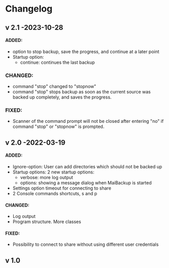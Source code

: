 # Changelog
v 2.1 -2023-10-28
--------
#### ADDED:
- option to stop backup, save the progress, and continue at a later point
- Startup option:
  - continue: continues the last backup

### CHANGED:
- command "stop" changed to "stopnow"
- command "stop" stops backup as soon as the current source was backed up completely, and saves the progress.

### FIXED:
- Scanner of the command prompt will not be closed after entering "no" if command "stop" or "stopnow" is prompted.

v 2.0 -2022-03-19
--------
#### ADDED:
- Ignore-option: User can add directories which should not be backed up
- Startup options: 2 new startup options:
    - verbose: more log output
    - options: showing a message dialog when MaiBackup is started
- Settings option timeout for connecting to share
- 2 Console commands shortcuts, s and p 

#### CHANGED:
- Log output
- Program structure. More classes

#### FIXED:
- Possibility to connect to share without using different user credentials


v 1.0
--------